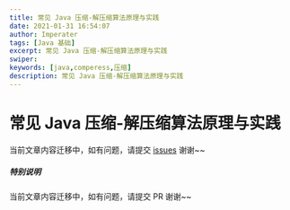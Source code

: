 ```yaml
---
title: 常见 Java 压缩-解压缩算法原理与实践
date: 2021-01-31 16:54:07
author: Imperater
tags: [Java 基础]
excerpt: 常见 Java 压缩-解压缩算法原理与实践
swiper: 
keywords: [java,comperess,压缩]
description: 常见 Java 压缩-解压缩算法原理与实践
---
```


# 常见 Java 压缩-解压缩算法原理与实践

当前文章内容迁移中，如有问题，请提交 [issues](https://github.com/Starrier/starrier.github.io/issues) 谢谢~~


##### **特别说明**

当前文章内容迁移中，如有问题，请提交 PR 谢谢~~
